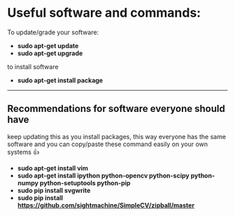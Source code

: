 # Useful software and commands:

To update/grade your software:

* **sudo apt-get update**
* **sudo apt-get upgrade**

to install software

* **sudo apt-get install package**

---

## Recommendations for software everyone should have 
keep updating this as you install packages, this way everyone has the same software and you can copy/paste these command easily on your own systems :+1:


* **sudo apt-get install vim**
* **sudo apt-get install ipython python-opencv python-scipy python-numpy python-setuptools python-pip**
* **sudo pip install svgwrite**
* **sudo pip install https://github.com/sightmachine/SimpleCV/zipball/master**




